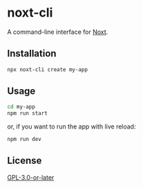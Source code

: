 # noxt-cli

A command-line interface for [Noxt](https://npmjs.com/package/noxt-server).

## Installation

```sh
npx noxt-cli create my-app
```

## Usage

```sh
cd my-app
npm run start 
```

or, if you want to run the app with live reload:

```sh
npm run dev
```

## License

[GPL-3.0-or-later](https://choosealicense.com/licenses/gpl-3.0/)